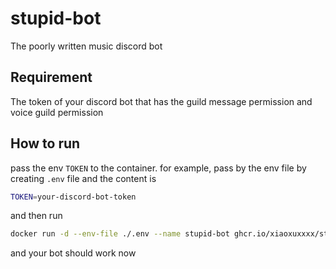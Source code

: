 # stupid-bot
The poorly written music discord bot

## Requirement
The token of your discord bot that has the guild message permission and voice guild permission

## How to run

pass the env `TOKEN` to the container. for example, pass by the env file by creating `.env` file and the content is

```sh
TOKEN=your-discord-bot-token
```

and then run

```sh
docker run -d --env-file ./.env --name stupid-bot ghcr.io/xiaoxuxxxx/stupid-bot
```

and your bot should work now
